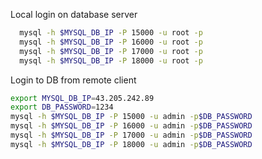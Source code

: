 

Local login on database server
```bash
  mysql -h $MYSQL_DB_IP -P 15000 -u root -p
  mysql -h $MYSQL_DB_IP -P 16000 -u root -p
  mysql -h $MYSQL_DB_IP -P 17000 -u root -p
  mysql -h $MYSQL_DB_IP -P 18000 -u root -p
```

Login to DB from remote client
``` bash
export MYSQL_DB_IP=43.205.242.89
export DB_PASSWORD=1234
mysql -h $MYSQL_DB_IP -P 15000 -u admin -p$DB_PASSWORD
mysql -h $MYSQL_DB_IP -P 16000 -u admin -p$DB_PASSWORD
mysql -h $MYSQL_DB_IP -P 17000 -u admin -p$DB_PASSWORD
mysql -h $MYSQL_DB_IP -P 18000 -u admin -p$DB_PASSWORD
```


